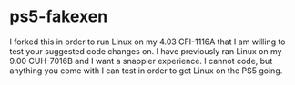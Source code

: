 # ps5-fakexen
I forked this in order to run Linux on my 4.03 CFI-1116A that I am willing to test your suggested code changes on. I have previously ran Linux on my 9.00 CUH-7016B and I want a snappier experience. I cannot code, but anything you come with I can test in order to get Linux on the PS5 going.

